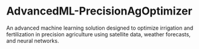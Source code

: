 # AdvancedML-PrecisionAgOptimizer
An advanced machine learning solution designed to optimize irrigation and fertilization in precision agriculture using satellite data, weather forecasts, and neural networks.
